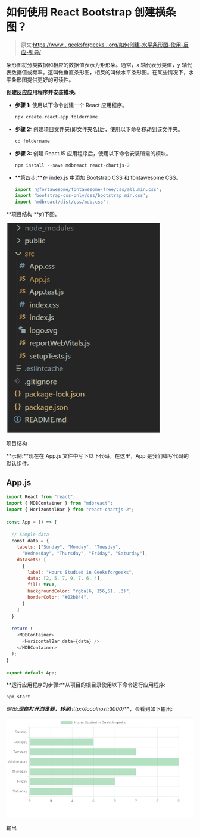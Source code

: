 # 如何使用 React Bootstrap 创建横条图？

> 原文:[https://www . geeksforgeeks . org/如何创建-水平条形图-使用-反应-引导/](https://www.geeksforgeeks.org/how-to-create-horizontal-bar-chart-using-react-bootstrap/)

条形图将分类数据和相应的数据值表示为矩形条。通常，x 轴代表分类值，y 轴代表数据值或频率。这叫做垂直条形图，相反的叫做水平条形图。在某些情况下，水平条形图提供更好的可读性。

**创建反应应用程序并安装模块:**

*   **步骤 1:** 使用以下命令创建一个 React 应用程序。

    ```jsx
    npx create-react-app foldername
    ```

*   **步骤 2:** 创建项目文件夹(即文件夹名)后，使用以下命令移动到该文件夹。

    ```jsx
    cd foldername
    ```

*   **步骤 3:** 创建 ReactJS 应用程序后，使用以下命令安装所需的模块。

    ```jsx
    npm install --save mdbreact react-chartjs-2
    ```

*   **第四步:**在 index.js 中添加 Bootstrap CSS 和 fontawesome CSS。

    ```jsx
    import '@fortawesome/fontawesome-free/css/all.min.css';  
    import 'bootstrap-css-only/css/bootstrap.min.css';  
    import 'mdbreact/dist/css/mdb.css';
    ```

**项目结构:**如下图。

![](img/11262ae91d9f02e04a2c8c607b7dfb64.png)

项目结构

**示例:**现在在 App.js 文件中写下以下代码。在这里，App 是我们编写代码的默认组件。

## App.js

```jsx
import React from "react";
import { MDBContainer } from "mdbreact";
import { HorizontalBar } from "react-chartjs-2";

const App = () => {

  // Sample data
  const data = {
    labels: ["Sunday", "Monday", "Tuesday",
      "Wednesday", "Thursday", "Friday", "Saturday"],
    datasets: [
      {
        label: "Hours Studied in Geeksforgeeks",
        data: [2, 5, 7, 9, 7, 6, 4],
        fill: true,
        backgroundColor: "rgba(6, 156,51, .3)",
        borderColor: "#02b844",
      }
    ]
  }

  return (
    <MDBContainer>
      <HorizontalBar data={data} />
    </MDBContainer>
  );
}

export default App;
```

**运行应用程序的步骤:**从项目的根目录使用以下命令运行应用程序:

```jsx
npm start
```

**输出:**现在打开浏览器，转到***http://localhost:3000/***，会看到如下输出:

![](img/c390cb54d21b38ca14b7b0cd6cf47e59.png)

输出